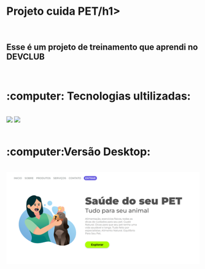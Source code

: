 <h1>Projeto cuida PET/h1>
<br>
<br>
<h2>Esse é um projeto de treinamento que aprendi no DEVCLUB</h2>
<br>
<h1>:computer: Tecnologias ultilizadas:</h1>
<br>
  <img src="https://img.shields.io/badge/HTML-239120?style=for-the-badge&logo=html5&logoColor=white"/>
  <img src="https://img.shields.io/badge/CSS3-1572B6?style=for-the-badge&logo=css3&logoColor=white"/>
  <br>
<br>
<h1>:computer:Versão Desktop:</h1>
<br>
<img src="https://github.com/FelipeNzp/pj-cuida-pet/blob/master/Assets/Desktop.png?raw=true" />
